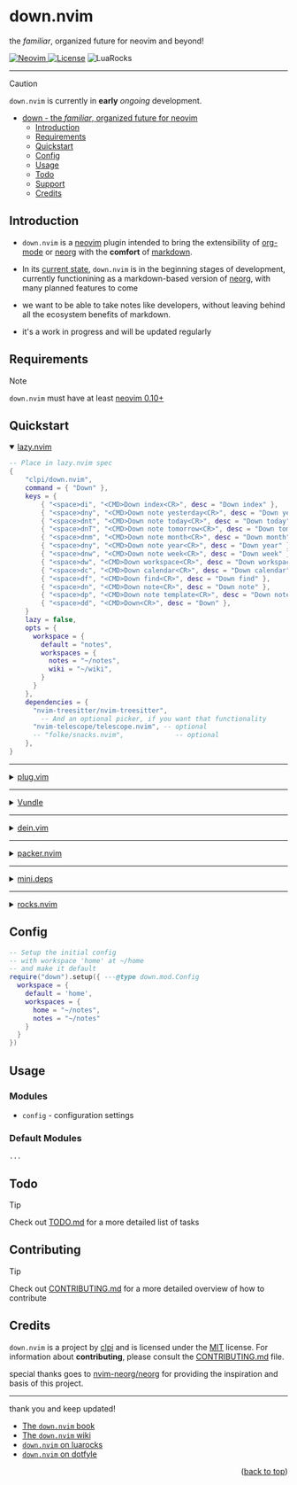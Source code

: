 # down.nvim 

the _familiar_, organized future for neovim and beyond!

<a href="https://neovim.io"> ![Neovim](https://img.shields.io/badge/Neovim%200.10+-brightgreen?style=for-the-badge) </a>
<a href="./LICENSE"> ![License](https://img.shields.io/badge/license-GPL%20v3-brightgreen?style=for-the-badge)</a>
![LuaRocks](https://img.shields.io/luarocks/v/clpi/down.nvim)

---

> [!Caution]
>
> `down.nvim` is currently in **early** *ongoing* development.

<!--toc:start-->

- [down - the _familiar_, organized future for neovim](#down-the-familiar-organized-future-for-neovim)
  - [Introduction](#introduction)
  - [Requirements](#requirements)
  - [Quickstart](#quickstart)
  - [Config](#config)
  - [Usage](#usage)
  - [Todo](#todo)
  - [Support](#support)
  - [Credits](#credits)
  <!--toc:end-->

## Introduction

- `down.nvim` is a [neovim](#) plugin intended to bring the extensibility of [org-mode](#) or [neorg](github.com/nvim-neorg/neorg) with the **comfort** of [markdown](#).

- In its [current state](#), `down.nvim` is in the beginning stages of development, currently functionining as a markdown-based version of [neorg](#), with many planned features to come

- we want to be able to take notes like developers, without leaving behind all the ecosystem benefits of markdown.

- it's a work in progress and will be updated regularly

## Requirements

> [!Note]
>
> `down.nvim` must have at least [neovim 0.10+](https://neovim.io)

## Quickstart

<details open>
  <summary>
<a href="https://github.com/folke/lazy.nvim">lazy.nvim</a>
  </summary>

```lua
-- Place in lazy.nvim spec
{
    "clpi/down.nvim",
    command = { "Down" },
    keys = { 
        { "<space>di", "<CMD>Down index<CR>", desc = "Down index" },
        { "<space>dny", "<CMD>Down note yesterday<CR>", desc = "Down yesterday" },
        { "<space>dnt", "<CMD>Down note today<CR>", desc = "Down today" },
        { "<space>dnT", "<CMD>Down note tomorrow<CR>", desc = "Down tomorrow" },
        { "<space>dnm", "<CMD>Down note month<CR>", desc = "Down month" },
        { "<space>dny", "<CMD>Down note year<CR>", desc = "Down year" },
        { "<space>dnw", "<CMD>Down note week<CR>", desc = "Down week" },
        { "<space>dw", "<CMD>Down workspace<CR>", desc = "Down workspace" },
        { "<space>dc", "<CMD>Down calendar<CR>", desc = "Down calendar" },
        { "<space>df", "<CMD>Down find<CR>", desc = "Down find" },
        { "<space>dn", "<CMD>Down note<CR>", desc = "Down note" },
        { "<space>dp", "<CMD>Down note template<CR>", desc = "Down note template" },
        { "<space>dd", "<CMD>Down<CR>", desc = "Down" },
    }
    lazy = false,
    opts = {
      workspace = {
        default = "notes",
        workspaces = {
          notes = "~/notes",
          wiki = "~/wiki",
        }
      }
    },
    dependencies = {
      "nvim-treesitter/nvim-treesitter",
        -- And an optional picker, if you want that functionality
      "nvim-telescope/telescope.nvim", -- optional
      -- "folke/snacks.nvim",             -- optional
    },
}
```

</details>

---

<details>

  <summary>
<a href="https://github.com/junegunn/vim-plug">plug.vim</a>
  </summary>

> [!Caution]
>
> Not yet tested

```vim
Plug "nvim-telescope/telescope.nvim" " optional
Plug "nvim-treesitter/treesitter.nvim"
Plug "clpi/down.nvim", {
    \ "branch" : "master",
    \ "do"     : ':lua require([[down]]).setup({
    \     workspace = {
    \         default = [[wiki]],
    \         workspaces = {
    \           wiki = [[~/wiki]],
    \           notes = [[~/notes]]
    \         }
    \     }
    \ })'
    \ }
```

</details>

---

<details>
<summary><a href="https://github.com/VundleVim/Vundle.vim">Vundle</a></summary>

> [!Caution]
>
> Not yet tested

```vim
Plugin 'nvim-telescope/telescope.nvim'
Plugin 'clpi/down.nvim'
```

</details>

---

<details>

  <summary>
<a href="https://github.com/Shougo/dein.vim">dein.vim</a>
  </summary>

> [!Caution]
>
> Not yet tested

```vim
call dein#add('nvim-telescope/telescope.nvim')
call dein#add('clpi/down.nvim')
```

</details>

---

<details>

  <summary>
<a href="https://github.com/wbthomason/packer.nvim">packer.nvim</a>
  </summary>

> [!Caution]
>
> Not yet tested

```lua
use {
  "clpi/down.nvim",
  requires = {
    "nvim-telescope/telescope.nvim",
  },
  tag = "*",
  branch = 'master',
  config = function()
      require("down").setup({
        workspace = {
            default = "notes",
            workspaces = {
              home = "~/notes",
              notes = "~/notes"
            }
          }
      })
  end,
}
```

</details>

---

<details>

  <summary>
<a href="https://github.com/echasnovski/mini.deps">mini.deps</a>
  </summary>

> [!Caution]
>
> Not yet tested

```lua
local add = require("mini.deps").add

add({
  source = "clpi/down.nvim",
  depends = {
    "nvim-telescope/telescope.nvim",
  },
})

require("down").setup({
  workspace = {
    default = "notes",
    workspaces = {
      home = "~/notes",
      notes = "~/notes"
    }
  }
})
```

</details>

---

<details>

  <summary>
<a href="#">rocks.nvim</a>
  </summary>

> [!Caution]
>
> Not yet tested

```
:Rocks install mini.lua
```

</details>

## Config

```lua
-- Setup the initial config
-- with workspace 'home' at ~/home
-- and make it default
require("down").setup({ ---@type down.mod.Config
  workspace = {
    default = 'home',
    workspaces = {
      home = "~/notes",
      notes = "~/notes"
    }
  }
})
```

## Usage

### Modules

- `config` - configuration settings

### Default Modules

`...`

## Todo

> [!Tip]
>
> Check out [TODO.md](./TODO.md) for a more detailed list of tasks

## Contributing

> [!Tip]
>
> Check out [CONTRIBUTING.md](./CONTRIBUTING.md) for a more detailed overview of how to contribute

## Credits

`down.nvim` is a project by [clpi](github.com/clpi) and is licensed under the [MIT](./LICENSE) license. For information about **contributing**, please consult the [CONTRIBUTING.md](./CONTRIBUTING.md) file.

special thanks goes to [nvim-neorg/neorg](https://github.com/nvim-neorg/neorg) for providing the inspiration and basis of this project.

---

thank you and keep updated!

- [The `down.nvim` book](https://down.cli.st)
- [The `down.nvim` wiki](https://github.com/clpi/down.nvim/wiki)
- [`down.nvim` on luarocks](https://luarocks.org/inits/clpi/down.nvim)
- [`down.nvim` on dotfyle](https://dotfyle.com/plugins/clpi/down.nvim)

<!-- <div align="center"> -->
<p align="right">(<a href="#readme-top">back to top</a>)</p>

<!-- </div> -->

